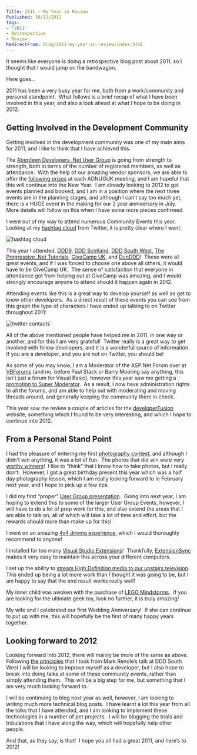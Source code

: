 ```yaml
---
Title: 2011 – My Year in Review
Published: 30/12/2011
Tags:
- '2011'
- Retrospective
- Review
RedirectFrom: blog/2011-my-year-in-review/index.html
---
```


It seems like everyone is doing a retrospective blog post about 2011, so I thought that I would jump on the bandwagon.

Here goes...

2011 has been a very busy year for me, both from a work/community and personal standpoint.  What follows is a brief recap of what I have been involved in this year, and also a look ahead at what I hope to be doing in 2012.

## Getting Involved in the Development Community

Getting involved in the development community was one of my main aims for 2011, and I like to think that I have achieved this.

The [Aberdeen Developers .Net User Group](http://aberdeendevelopers.co.uk/) is going from strength to strength, both in terms of the number of registered members, as well as attendance.  With the help of our amazing vendor sponsors, we are able to offer the [following prizes](http://www.gep13.co.uk/blog/confirmed-swag-for-adnug-events) at each ADNUGUK meeting, and I am hopeful that this will continue into the New Year.  I am already looking to 2012 to get events planned and booked, and I am in a position where the next three events are in the planning stages, and although I can’t say too much yet, there is a HUGE event in the making for our 2 year anniversary in July.  More details will follow on this when I have some more pieces confirmed.

I went out of my way to attend numerous Community Events this year.  Looking at my [hashtag cloud](http://tweetstats.com/graphs/gep13#tcloud) from Twitter, it is pretty clear where I went:

![hashtag cloud](https://gep13wpstorage.blob.core.windows.net/gep13/2011/12/30/image8.png)

This year I attended, [DDD9](http://www.gep13.co.uk/blog/a-review-of-ddd9-by-a-ddd-virgin), [DDD Scotland](http://www.gep13.co.uk/blog/a-review-of-dddscot-by-a-dddscot-virgin), [DDD South West](http://www.gep13.co.uk/blog/a-review-of-dddsw-by-a-dddsw-virgin), [The Progressive .Net Tutorials](http://www.gep13.co.uk/blog/progressive-net-tutorials-a-review-skillsmatter-prognet11), [GiveCamp UK](http://www.gep13.co.uk/blog/my-impressions-of-givecampuk), and [DunDDD](http://www.gep13.co.uk/blog/a-review-of-dunddd)!  These were all great events, and if I was forced to choose one above all others, it would have to be GiveCamp UK.  The sense of satisfaction that everyone in attendance got from helping out at GiveCamp was amazing, and I would strongly encourage anyone to attend should it happen again in 2012.

Attending events like this is a great way to develop yourself as well as get to know other developers.  As a direct result of these events you can see from this graph the type of characters I have ended up talking to on Twitter throughout 2011:

![twitter contacts](https://gep13wpstorage.blob.core.windows.net/gep13/2011/12/30/image9.png)

All of the above mentioned people have helped me in 2011, in one way or another, and for this I am very grateful!  Twitter really is a great way to get involved with fellow developers, and it is a wonderful source of information.  If you are a developer, and you are not on Twitter, you should be!

As some of you may know, I am a Moderator of the ASP.Net Forum over at [VBForums](http://www.vbforums.com/index.php) (and no, before Paul Stack or Barry Mooring say anything, this isn’t just a forum for Visual Basic), however this year saw me getting a [promotion to Super Moderator](http://www.gep13.co.uk/blog/i-have-been-promoted).  As a result, I now have administration rights to all the forums, and am able to help out with moderating and moving threads around, and generally keeping the community there in check.

This year saw me review a couple of articles for the [developerFusion](http://www.developerfusion.com/) website, something which I found to be very interesting, and which I hope to continue into 2012.

## From a Personal Stand Point

I had the pleasure of entering my first [photography contest](http://www.gep13.co.uk/blog/vbforums-photography-contest), and although I didn’t win anything, it was a lot of fun.  The photos that did win were very [worthy winners](http://www.gep13.co.uk/blog/vbforums-photography-contestresults)!  I like to “think” that I know how to take photos, but I really don’t.  However, I got a great birthday present this year which was a half day photography lesson, which I am really looking forward to in February next year, and I hope to pick up a few tips.

I did my first “proper” [User Group presentation](http://www.gep13.co.uk/blog/my-first-stylecop-presentation).  Going into next year, I am hoping to extend this to some of the larger User Group Events, however, I will have to do a lot of prep work for this, and also extend the areas that I am able to talk on, all of which will take a lot of time and effort, but the rewards should more than make up for this!

I went on an amazing [4x4 driving experience](http://www.gep13.co.uk/blog/4x4-off-road-drivinghighland-safaris-aberfeldy), which I would thoroughly recommend to anyone!

I installed far too many [Visual Studio Extensions](http://www.gep13.co.uk/blog/visual-studio-2010-extensions)!  Thankfully, [ExtensionSync](http://www.gep13.co.uk/blog/a-tool-to-synchronise-visual-studio-2010-extensions) makes it very easy to maintain this across your different computers.

I set up the ability to [stream High Definition media to our upstairs television](http://www.gep13.co.uk/blog/a-cunning-plan-to-get-hd-content-on-upstairs-television).  This ended up being a lot more work than I thought it was going to be, but I am happy to say that the end result works really well!

My inner child was awoken with the purchase of [LEGO Mindstorms](http://www.gep13.co.uk/blog/lego-mindstorms-have-arrived).  If you are looking for the ultimate geek toy, look no further, it is truly amazing!

My wife and I celebrated our first Wedding Anniversary!  If she can continue to put up with me, this will hopefully be the first of many happy years together.

## Looking forward to 2012

Looking forward into 2012, there will mainly be more of the same as above.  Following [the principles](http://www.gep13.co.uk/blog/becoming-a-better-developer) that I took from Mark Rendle’s talk at DDD South West I will be looking to improve myself as a developer, but I also hope to break into doing talks at some of these community events, rather than simply attending them.  This will be a big step for me, but something that I am very much looking forward to.

I will be continuing to blog next year as well, however, I am looking to writing much more technical blog posts.  I have learnt a lot this year from all the talks that I have attended, and I am looking to implement these technologies in a number of pet projects.  I will be blogging the trials and tribulations that I have along the way, which will hopefully help other people.

And that, as they say, is that!  I hope you all had a great 2011, and here’s to 2012!
